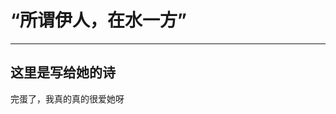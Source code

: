 # “所谓伊人，在水一方”
***
## 这里是写给她的诗
完蛋了，我真的真的很爱她呀
<!-- <center>危险，要深陷其中了！</center> -->
<!-- * []() -->
<!-- * []() -->